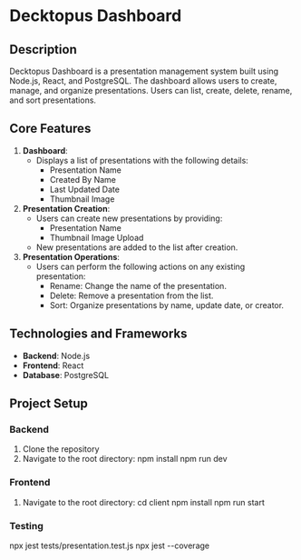 # Decktopus Dashboard

## Description
Decktopus Dashboard is a presentation management system built using Node.js, React, and PostgreSQL. The dashboard allows users to create, manage, and organize presentations. Users can list, create, delete, rename, and sort presentations.

## Core Features
1. **Dashboard**:
   - Displays a list of presentations with the following details:
     - Presentation Name
     - Created By Name
     - Last Updated Date
     - Thumbnail Image
2. **Presentation Creation**:
   - Users can create new presentations by providing:
     - Presentation Name
     - Thumbnail Image Upload
   - New presentations are added to the list after creation.
3. **Presentation Operations**:
   - Users can perform the following actions on any existing presentation:
     - Rename: Change the name of the presentation.
     - Delete: Remove a presentation from the list.
     - Sort: Organize presentations by name, update date, or creator.

## Technologies and Frameworks
- **Backend**: Node.js
- **Frontend**: React
- **Database**: PostgreSQL

## Project Setup

### Backend
1. Clone the repository
2. Navigate to the root directory:
    npm install
    npm run dev
### Frontend
1. Navigate to the root directory:
    cd client
    npm install
    npm run start

### Testing
npx jest tests/presentation.test.js
npx jest --coverage
